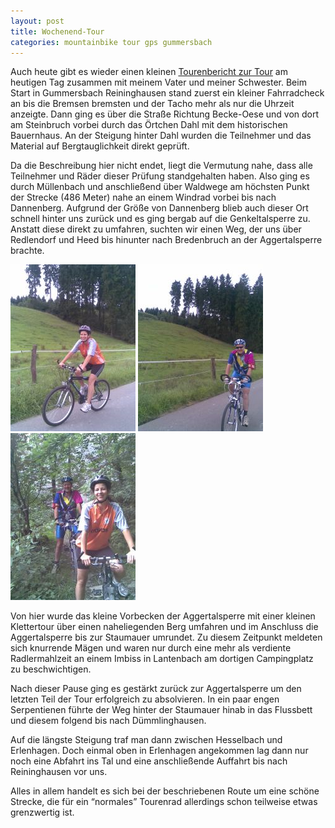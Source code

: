 ```yaml
---
layout: post
title: Wochenend-Tour
categories: mountainbike tour gps gummersbach
---
```


Auch heute gibt es wieder einen kleinen [Tourenbericht zur Tour](http://www.gpsies.com/map.do?fileId=sxjxboweaugwownj) am heutigen Tag zusammen mit meinem Vater und meiner Schwester. Beim Start in Gummersbach Reininghausen stand zuerst ein kleiner Fahrradcheck an bis die Bremsen bremsten und der Tacho mehr als nur die Uhrzeit anzeigte. Dann ging es über die Straße Richtung Becke-Oese und von dort am Steinbruch vorbei durch das Örtchen Dahl mit dem historischen Bauernhaus. An der Steigung hinter Dahl wurden die Teilnehmer und das Material auf Bergtauglichkeit direkt geprüft.

Da die Beschreibung hier nicht endet, liegt die Vermutung nahe, dass alle Teilnehmer und Räder dieser Prüfung standgehalten haben. Also ging es durch Müllenbach und anschließend über Waldwege am höchsten Punkt der Strecke (486 Meter) nahe an einem Windrad vorbei bis nach Dannenberg. Aufgrund der Größe von Dannenberg blieb auch dieser Ort schnell hinter uns zurück und es ging bergab auf die Genkeltalsperre zu. Anstatt diese direkt zu umfahren, suchten wir einen Weg, der uns über Redlendorf und Heed bis hinunter nach Bredenbruch an der Aggertalsperre brachte.

![Familientour](/images/2008-08-03/01.jpg)
![Familientour](/images/2008-08-03/02.jpg)
![Familientour](/images/2008-08-03/03.jpg)

Von hier wurde das kleine Vorbecken der Aggertalsperre mit einer kleinen Klettertour über einen naheliegenden Berg umfahren und im Anschluss die Aggertalsperre bis zur Staumauer umrundet. Zu diesem Zeitpunkt meldeten sich knurrende Mägen und waren nur durch eine mehr als verdiente Radlermahlzeit an einem Imbiss in Lantenbach am dortigen Campingplatz zu beschwichtigen.

Nach dieser Pause ging es gestärkt zurück zur Aggertalsperre um den letzten Teil der Tour erfolgreich zu absolvieren. In ein paar engen Serpentienen führte der Weg hinter der Staumauer hinab in das Flussbett und diesem folgend bis nach Dümmlinghausen.

Auf die längste Steigung traf man dann zwischen Hesselbach und Erlenhagen. Doch einmal oben in Erlenhagen angekommen lag dann nur noch eine Abfahrt ins Tal und eine anschließende Auffahrt bis nach Reininghausen vor uns.

Alles in allem handelt es sich bei der beschriebenen Route um eine schöne Strecke, die für ein “normales” Tourenrad allerdings schon teilweise etwas grenzwertig ist.

